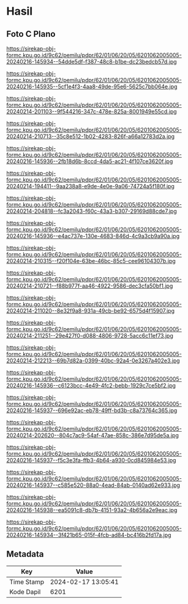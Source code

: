 # Hasil

## Foto C Plano

https://sirekap-obj-formc.kpu.go.id/9c62/pemilu/pdpr/62/01/06/20/05/6201062005005-20240216-145934--54dde5df-f387-48c8-b1be-dc23bedcb57d.jpg

https://sirekap-obj-formc.kpu.go.id/9c62/pemilu/pdpr/62/01/06/20/05/6201062005005-20240216-145935--5cf1e4f3-4aa8-49de-95e6-5625c7bb064e.jpg

https://sirekap-obj-formc.kpu.go.id/9c62/pemilu/pdpr/62/01/06/20/05/6201062005005-20240214-201103--9f544216-347c-478e-825a-8001949e55cd.jpg

https://sirekap-obj-formc.kpu.go.id/9c62/pemilu/pdpr/62/01/06/20/05/6201062005005-20240214-210713--35c8e512-1b02-4283-826f-a66a12783d2a.jpg

https://sirekap-obj-formc.kpu.go.id/9c62/pemilu/pdpr/62/01/06/20/05/6201062005005-20240216-145936--2fb18d6b-8ccd-4da5-ac21-4f107ce3620f.jpg

https://sirekap-obj-formc.kpu.go.id/9c62/pemilu/pdpr/62/01/06/20/05/6201062005005-20240214-194411--9aa238a8-e9de-4e0e-9a06-74724a5f180f.jpg

https://sirekap-obj-formc.kpu.go.id/9c62/pemilu/pdpr/62/01/06/20/05/6201062005005-20240214-204818--fc3a2043-f60c-43a3-b307-29169d88cde7.jpg

https://sirekap-obj-formc.kpu.go.id/9c62/pemilu/pdpr/62/01/06/20/05/6201062005005-20240216-145936--e4ac737e-130e-4683-846d-4c9a3cb9a90a.jpg

https://sirekap-obj-formc.kpu.go.id/9c62/pemilu/pdpr/62/01/06/20/05/6201062005005-20240214-210315--f20f104e-63be-46bc-85c5-cee96104307b.jpg

https://sirekap-obj-formc.kpu.go.id/9c62/pemilu/pdpr/62/01/06/20/05/6201062005005-20240214-210721--f88b977f-aa46-4922-9586-dec3cfa50bf1.jpg

https://sirekap-obj-formc.kpu.go.id/9c62/pemilu/pdpr/62/01/06/20/05/6201062005005-20240214-211020--8e32f9a8-931a-49cb-be92-6575d4f15907.jpg

https://sirekap-obj-formc.kpu.go.id/9c62/pemilu/pdpr/62/01/06/20/05/6201062005005-20240214-211251--29e427f0-d088-4806-9728-5acc6c11ef73.jpg

https://sirekap-obj-formc.kpu.go.id/9c62/pemilu/pdpr/62/01/06/20/05/6201062005005-20240214-212213--69b7d82a-0399-40bc-92a4-0e3267a402e3.jpg

https://sirekap-obj-formc.kpu.go.id/9c62/pemilu/pdpr/62/01/06/20/05/6201062005005-20240216-145936--c6123bcc-4e49-4fc2-bebb-1929c7ce5bf2.jpg

https://sirekap-obj-formc.kpu.go.id/9c62/pemilu/pdpr/62/01/06/20/05/6201062005005-20240216-145937--696e92ac-eb78-49ff-bd3b-c8a73764c365.jpg

https://sirekap-obj-formc.kpu.go.id/9c62/pemilu/pdpr/62/01/06/20/05/6201062005005-20240214-202620--804c7ac9-54af-47ae-858c-386e7d95de5a.jpg

https://sirekap-obj-formc.kpu.go.id/9c62/pemilu/pdpr/62/01/06/20/05/6201062005005-20240216-145937--f5c3e3fa-ffb3-4b64-a930-0cd845984e53.jpg

https://sirekap-obj-formc.kpu.go.id/9c62/pemilu/pdpr/62/01/06/20/05/6201062005005-20240216-145937--c585e520-88a0-4ead-84ab-0140ad62e933.jpg

https://sirekap-obj-formc.kpu.go.id/9c62/pemilu/pdpr/62/01/06/20/05/6201062005005-20240216-145938--ea5091c8-db7b-4151-93a2-4b656a2e9eac.jpg

https://sirekap-obj-formc.kpu.go.id/9c62/pemilu/pdpr/62/01/06/20/05/6201062005005-20240216-145934--3f421b65-015f-4fcb-ad84-bc416b2fd17a.jpg


## Metadata

| Key        | Value               |
| ---------- | ------------------- |
| Time Stamp | 2024-02-17 13:05:41 |
| Kode Dapil | 6201                |



